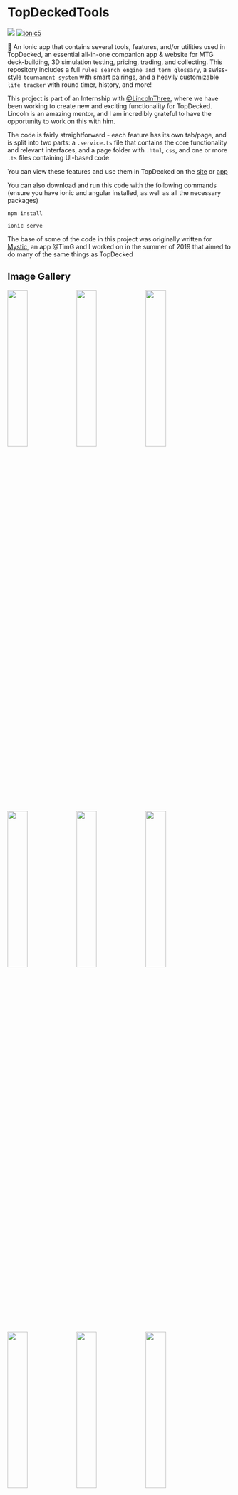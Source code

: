 # TopDeckedTools

  <a href="https://github.com/GoldinGuy/TopDeckedTools/graphs/contributors" alt="Contributors">
        <img src="https://img.shields.io/github/contributors/GoldinGuy/TopDeckedTools" /></a>
 <a href="https://img.shields.io/badge/Built%20With-Ionic%205-blue">
        <img src="https://img.shields.io/badge/Built%20With-Ionic%205-blue" alt="ionic5"></a>

:wrench: An Ionic app that contains several tools, features, and/or utilities used in TopDecked, an essential all-in-one companion app & website for MTG deck-building, 3D simulation testing, pricing, trading, and collecting.
This repository includes a full `rules search engine and term glossary`, a swiss-style `tournament system` with smart pairings, and a heavily customizable `life tracker` with round timer, history, and more!

This project is part of an Internship with [@LincolnThree](https://github.com/lincolnthree), where we have been working to create new and exciting functionality for TopDecked.
Lincoln is an amazing mentor, and I am incredibly grateful to have the opportunity to work on this with him.

The code is fairly straightforward - each feature has its own tab/page, and is split into two parts: a `.service.ts` file that contains the core functionality and relevant interfaces, and a page folder with `.html`, `css`, and one or more `.ts` files containing UI-based code.

You can view these features and use them in TopDecked on the [site](https://www.topdecked.com/) or [app](https://app.topdecked.me/)

You can also download and run this code with the following commands
(ensure you have ionic and angular installed, as well as all the necessary packages)

```
npm install
```

```
ionic serve
```

The base of some of the code in this project was originally written for [Mystic](https://play.google.com/store/apps/details?id=com.goldin.mystic&hl=en_US), an app @TimG and I worked on in the summer of 2019 that aimed to do many of the same things as TopDecked

## Image Gallery

<img src="https://user-images.githubusercontent.com/47064842/90569951-cc6b4d80-e17c-11ea-99c8-47c051fe1c22.png" width="30%"></img> <img src="https://user-images.githubusercontent.com/47064842/90569952-cc6b4d80-e17c-11ea-86b2-99a13346b845.png" width="30%"></img> <img src="https://user-images.githubusercontent.com/47064842/90569949-cbd2b700-e17c-11ea-901f-471772ef0ad9.png" width="30%"></img> <img src="https://user-images.githubusercontent.com/47064842/90569957-cd03e400-e17c-11ea-9da2-502b35445011.png" width="30%"></img> <img src="https://user-images.githubusercontent.com/47064842/90569945-cbd2b700-e17c-11ea-953c-b658ed8e76e2.png" width="30%"></img> <img src="https://user-images.githubusercontent.com/47064842/90569956-cd03e400-e17c-11ea-84ca-2b6301921237.png" width="30%"></img> <img src="https://user-images.githubusercontent.com/47064842/90569944-cb3a2080-e17c-11ea-9777-a2be5f20a2c7.png" width="30%"></img> <img src="https://user-images.githubusercontent.com/47064842/90569948-cbd2b700-e17c-11ea-96df-64d46bcf1cbc.png" width="30%"></img> <img src="https://user-images.githubusercontent.com/47064842/90569953-cc6b4d80-e17c-11ea-8ed1-5d30fc5bddaf.png" width="30%"></img>

![counter](https://user-images.githubusercontent.com/47064842/90569958-cd03e400-e17c-11ea-951d-6d445ebb7aff.png)
